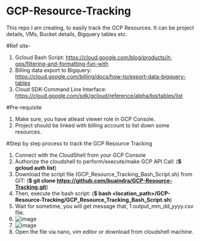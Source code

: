 # GCP-Resource-Tracking
This repo I am creating, to easily track the GCP Resources. It can be project details, VMs, Bucket details, Bigquery tables etc.

#Ref site-
1. Gcloud Bash Script: https://cloud.google.com/blog/products/it-ops/filtering-and-formatting-fun-with
2. Billing data export to Bigquery: https://cloud.google.com/billing/docs/how-to/export-data-bigquery-tables
3. Cloud SDK-Command Line Interface: https://cloud.google.com/sdk/gcloud/reference/alpha/bq/tables/list

#Pre-requisite
1. Make sure, you have atleast viewer role in GCP Console.
2. Project should be linked with billing account to list down some resources.

#Step by step process to track the GCP Resource Tracking
1. Connect with the CloudShell from your GCP Console
2. Authorize the cloudshell to perform/execute/make GCP API Call: (**$ gcloud auth list**)
3. Download the script file (GCP_Resource_Tracking_Bash_Script.sh) from GIT: (**$ git clone https://github.com/buaindra/GCP-Resource-Tracking.git**)
5. Then, execute the bash script: (**$ bash <location_path>/GCP-Resource-Tracking/GCP_Resource_Tracking_Bash_Script.sh**)
6. Wait for sometime, you will get message that, 1 output_mm_dd_yyyy.csv file.
7. ![image](https://user-images.githubusercontent.com/46111257/141246857-8ba1cde1-b36a-4a40-bd63-6f26909483e1.png)
8. ![image](https://user-images.githubusercontent.com/46111257/141247242-2c5b9c28-75fb-47c8-bb77-b77868b33f58.png)
9. Open the file via nano, vim editor or download from cloudshell machine.

